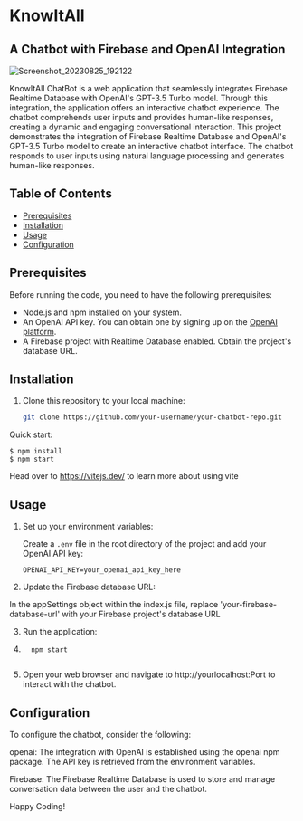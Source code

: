 # KnowItAll 
## A Chatbot with Firebase and OpenAI Integration

![Screenshot_20230825_192122](https://github.com/mohammadshahidbeigh/knowitall-ChatBot/assets/85876937/0b1fee88-da6a-423e-9c7c-a4311d921f02)



KnowItAll ChatBot is a web application that seamlessly integrates Firebase Realtime Database with OpenAI's GPT-3.5 Turbo model. Through this integration, the application offers an interactive chatbot experience. The chatbot comprehends user inputs and provides human-like responses, creating a dynamic and engaging conversational interaction. This project demonstrates the integration of Firebase Realtime Database and OpenAI's GPT-3.5 Turbo model to create an interactive chatbot interface. The chatbot responds to user inputs using natural language processing and generates human-like responses.

## Table of Contents

- [Prerequisites](#prerequisites)
- [Installation](#installation)
- [Usage](#usage)
- [Configuration](#configuration)


## Prerequisites

Before running the code, you need to have the following prerequisites:

- Node.js and npm installed on your system.
- An OpenAI API key. You can obtain one by signing up on the [OpenAI platform](https://beta.openai.com/signup/).
- A Firebase project with Realtime Database enabled. Obtain the project's database URL.

## Installation

1. Clone this repository to your local machine:

   ```bash
   git clone https://github.com/your-username/your-chatbot-repo.git

Quick start:

```
$ npm install
$ npm start
```

Head over to https://vitejs.dev/ to learn more about using vite
## Usage

1. Set up your environment variables:
   
   Create a `.env` file in the root directory of the project and add your OpenAI API key:

   ```env
   OPENAI_API_KEY=your_openai_api_key_here
2. Update the Firebase database URL:

In the appSettings object within the index.js file, replace 'your-firebase-database-url' with your Firebase project's database URL

3. Run the application:
4.  ```npm start
      npm start
   
5. Open your web browser and navigate to http://yourlocalhost:Port to interact with the chatbot.

   

## Configuration
To configure the chatbot, consider the following:

openai: The integration with OpenAI is established using the openai npm package. The API key is retrieved from the environment variables.


Firebase: The Firebase Realtime Database is used to store and manage conversation data between the user and the chatbot.

Happy Coding!
